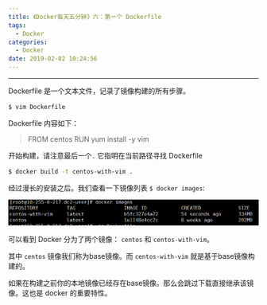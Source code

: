 ```yaml
---
title: 《Docker每天五分钟》六：第一个 Dockerfile
tags:
  - Docker
categories:
  - Docker
date: 2019-02-02 10:24:56
---
```


<hr>

Dockerfile 是一个文本文件，记录了镜像构建的所有步骤。

```bash
$ vim Dockerfile
```
Dockerfile 内容如下：

> FROM centos
> RUN yum install -y vim

开始构建，请注意最后一个`.` 它指明在当前路径寻找 Dockerfile
```bash
$ docker build -t centos-with-vim .
```

经过漫长的安装之后。我们查看一下镜像列表 `$ docker images`:

![docker images](Docker每天五分钟6/1.png)

可以看到 Docker 分为了两个镜像： `centos` 和 `centos-with-vim`。

其中 `centos` 镜像我们称为base镜像。而 `centos-with-vim` 就是基于base镜像构建的。

如果在构建之前你的本地镜像已经存在base镜像。那么会跳过下载直接继承该镜像。这也是 docker 的重要特性。
